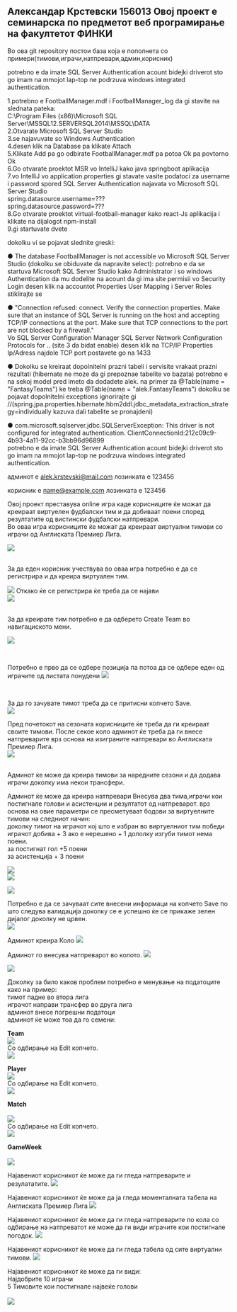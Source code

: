 ## Александар Крстевски 156013 Овој проект е семинарска по предметот веб програмирање на факултетот ФИНКИ 

Во ова git repository постои база која е пополнета со примери(тимови,играчи,натпревари,админ,корисник)

potrebno e da imate SQL Server Authentication acount
bidejki driverot sto go imam na mmojot lap-top ne podrzuva windows integrated authentication. 



1.potrebno e FootballManager.mdf i FootballManager_log da gi stavite na
slednata pateka:<br />
C:\Program Files (x86)\Microsoft SQL Server\MSSQL12.SERVERSQL2014\MSSQL\DATA
<br />
2.Otvarate Microsoft SQL Server Studio<br />
3.se najavuvate so Windows Authentication<br />
4.desen klik na Database pa klikate Attach<br />
5.Klikate Add pa go odbirate FootballManager.mdf pa potoa Ok pa povtorno Ok<br />
6.Go otvarate proektot MSR vo IntelliJ kako java springboot aplikacija<br />
7.vo IntelliJ vo application.properties gi stavate vasite podatoci za username i password spored SQL Server Authentication najavata vo
Microsoft SQL Server Studio<br />
spring.datasource.username=???<br />
spring.datasource.password=???<br />
8.Go otvarate proektot virtual-football-manager kako react-Js aplikacija i klikate na dijalogot npm-install <br />
9.gi startuvate dvete<br />

dokolku vi se pojavat slednite greski:

● The database FootballManager is not accessible vo Microsoft SQL Server Studio (dokolku se obiduvate da napravite select):
 potrebno e da se startuva Microsoft SQL Server Studio kako Administrator i so windows Authentication da mu dodelite na acount da gi ima site permisii vo Security 
Login desen klik na accountot Properties 
User Mapping i Server Roles stiklirajte se
 
● "Connection refused: connect. Verify the connection properties. Make sure that an instance of SQL Server is running on the host and accepting TCP/IP connections at the port. Make sure that TCP connections to the port are not blocked by a firewall."
<br />
Vo
SQL Server Configuration Manager
SQL Server Network Configuration
Protocols for .. (site 3 da bidat enable)
desen klik na TCP/IP
Properties
Ip/Adress
najdole TCP port postavete go na 1433

● Dokolku se kreiraat dopolnitelni prazni tabeli i servisite vrakaat prazni rezultati 
(hibernate ne moze da gi prepoznae tabelite vo bazata) potrebno e na sekoj model pred imeto da dodadete alek.
na primer za @Table(name = "FantasyTeams") ke treba  @Table(name = "alek.FantasyTeams")
dokolku se pojavat dopolnitelni exceptions ignorirajte gi 
//(spring.jpa.properties.hibernate.hbm2ddl.jdbc_metadata_extraction_strategy=individually kazuva dali tabelite se pronajdeni)


● com.microsoft.sqlserver.jdbc.SQLServerException: This driver is not configured for integrated authentication. ClientConnectionId:212c09c9-4b93-4a11-92cc-b3bb96d96899
<br />
potrebno e da imate SQL Server Authentication acount
bidejki driverot sto go imam na mmojot lap-top ne podrzuva windows integrated authentication. 





админот е alek.krstevski@mail.com
лозинката е 123456

корисник е name@example.com
лозинката е 123456


Овој проект преставува online игра каде корисниците ќе можат да креираат виртуелен фудбалски тим и да добиваат поени според  резултатите од вистински фудбалски натпревари.<br />
Во оваа игра корисниците ќе можат да креираат виртуални тимови со играчи од Англиската Премиер Лига.<br />


![](images/home.jpg)<br />

<br />
За да еден корисник учествува во оваа игра потребно е да се регистрира и да креира виртуален тим.<br />

![](images/register.jpg)
Откако ќе се регистрира ќе треба да се најави<br />
![](images/login.jpg)

<br />
За да креирате тим потребно е да одберето Create Team во навигациското мени.<br />

![](images/createfantasyteam.jpg)

<br />

Потребно е прво да се одбере позиција па потоа да се одбере еден од играчите од листата понудени
![](images/fantasyteamerror.jpg)


<br />

За да го зачувате тимот треба да се притисни копчето Save.<br />
![](images/fantasyteam.jpg)
<br />

Пред почетокот на сезоната корисниците ќе треба да ги креираат своите тимови.
После секое коло админот ќе треба да ги внесе натпреварите врз основа на изиграните натпревари во Англиската Премиер Лига.
<br />
![](images/adminpanel.jpg)

<br />
Админот ќе може да креира тимови за наредните сезони и да додава играчи доколку има некои трансфери.<br />


Админот ќе може да креира натпревари
Внесува два тима,играчи кои постигнале голови и асистенции и резултатот од натпреварот.
врз основа на овие параметри се пресметуваат бодови за виртуелните тимови на следниот начин:<br />
доколку тимот на играчот кој што е избран во виртуелниот тим победи играчот добива + 3 ако е нерешено + 1 дололку изгуби тимот нема поени. <br />
за постигнат гол +5 поени<br />
за асистенција + 3 поени<br />

![](images/admincreate.jpg)<br />
![](images/admincreate1.jpg)<br />



![](images/admincreate2.jpg)<br />


Потребно е да се зачуваат сите внесени информаци на копчето Save по што следува валидација доколку се е успешно ќе се прикаже зелен дијалог доколку не црвен.<br />
![](images/admincreate3.jpg)<br />

Админот креира Коло
![](images/admincreate4.jpg)<br />

Админот го внесува натпреварот во колото.
![](images/admincreate6.jpg)<br />

![](images/admincreate5.jpg)<br />



Доколку за било каков проблем потребно е менување на податоците како на пример:<br />
тимот падне во втора лига<br />
играчот направи трансфер во друга лига<br />
админот внесе погрешни податоци<br />
админот ќе може тоа да го семени:<br />

**Team** 
<br />
![](images/adminteam.jpg)
<br />
Со одбирање на Edit копчето.<br />
![](images/adminteamedit.jpg)
<br />

**Player** 
<br />
![](images/adminplayer.jpg)
<br />
Со одбирање на Edit копчето.<br />
![](images/adminplayeredit.jpg)
<br />

**Match**  
<br />
![](images/adminmatch.jpg)
<br />
Со одбирање на Edit копчето.<br />
![](images/adminmatchedit.jpg)
<br />

**GameWeek**  
<br />
![](images/admingameweek.jpg)<br />

Најавениот корисникот ќе може да ги гледа натпреварите и резулататите.
![](images/matchresult.jpg)<br />

Најавениот корисникот ќе може да ја гледа моменталната табела на Англиската Премиер Лига
![](images/Leaguetable.jpg)<br />

Најавениот корисникот ќе може да ги гледа натпреварите по кола со одбирање на натпреватот ке може да ги види играчите кои постигнале погодок.
![](images/gameweek.jpg)<br />

Најавениот корисникот ќе може да ги гледа табела од сите виртуални тимови.
![](images/fantasytable.jpg)<br />

Најавениот корисникот ќе може да ги види:<br />
Најдобрите 10 играчи <br />
5 Тимовите кои постигнале највеќе голови<br />
<br />
![](images/stats.jpg)<br />



